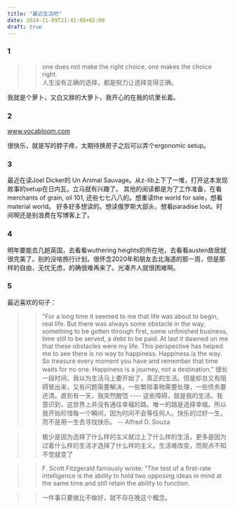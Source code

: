```yaml
---
title: "最近生活吧"
date: 2024-11-09T21:41:08+02:00
draft: true
---
```


### 1 
>> one does not make the right choice, one makes the choice right.    
>> 人生没有正确的选择，都是努力让选择变得正确。 

我就是个萝卜，又白又胖的大萝卜，我开心的在我的坑里长着。

### 2
www.vocabloom.com

很快乐，就是写的脖子疼，太期待换房子之后可以弄个ergonomic setup。

### 3 
最近在读Joel Dicker的 Un Animal Sauvage。从z-lib上下了一堆，打开这本发现故事的setup在日内瓦，立马就有兴趣了。
其他的阅读都是为了工作准备，在看merchants of grain, oil 101, 还些七七八八的。想重读the world for sale，想看material world。
好多好多想读的。想读俄罗斯大部头，想看paradise lost。时间啊还是别浪费在写博客上了。

### 4 
明年要能去几趟英国，去看看wuthering heights的所在地，去看看austen故居就很完美了。别的没啥旅行计划。很怀念2020年和朋友去北海道的那一周，但是那样的自由，无忧无虑，的确很难再来了。光凑齐人就很困难啊。

### 5 
最近喜欢的句子：

>>"For a long time it seemed to me that life was about to begin, real life. But there was always some obstacle in the way, something to be gotten through first, some unfinished business, time still to be served, a debt to be paid. At last it dawned on me that these obstacles were my life. This perspective has helped me to see there is no way to happiness. Happiness is the way. So treasure every moment you have and remember that time waits for no one. Happiness is a journey, not a destination.” 很长一段时间，我以为生活马上要开始了，真正的生活。但是却总又有阻碍冒出来，又有问题需要解决，一些繁琐事物需要处理，一些债务要还清。直到有一天，我突然醒悟 ---- 这些障碍，就是我的生活。我意识到，这世界上并没有通往幸福的路。唯一的路是选择幸福。所以我开始珍惜每一个瞬间，因为时间不会等任何人。快乐的过好一生，而不是用一生去寻找快乐。  -- Alfred D. Souza


>> 极少是因为选择了什么样的主义就过上了什么样的生活，更多是因为过着什么样的生活才选择了什么样的主义。生活难改变，而观点不知不觉就变了


>> F. Scott Fitzgerald famously wrote: “The test of a first-rate intelligence is the ability to hold two opposing ideas in mind at the same time and still retain the ability to function.


>> 一件事只要做比不做好，就不存在晚这个概念。